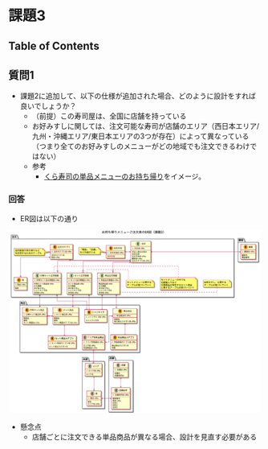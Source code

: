 # 課題3

## Table of Contents
<!-- START doctoc generated TOC please keep comment here to allow auto update -->
<!-- DON'T EDIT THIS SECTION, INSTEAD RE-RUN doctoc TO UPDATE -->



<!-- END doctoc generated TOC please keep comment here to allow auto update -->

## 質問1

- 課題2に追加して、以下の仕様が追加された場合、どのように設計をすれば良いでしょうか？
  - （前提）この寿司屋は、全国に店舗を持っている
  - お好みすしに関しては、注文可能な寿司が店舗のエリア（西日本エリア/九州・沖縄エリア/東日本エリアの3つが存在）によって異なっている（つまり全てのお好みすしのメニューがどの地域でも注文できるわけではない）
  - 参考
    - [くら寿司の単品メニューのお持ち帰り](https://www.kurasushi.co.jp/takeout/)をイメージ。

### 回答

- ER図は以下の通り

![](../../../assets/お持ち帰りメニューご注文表のER図（課題3）.png)

- 懸念点
  - 店舗ごとに注文できる単品商品が異なる場合、設計を見直す必要がある
